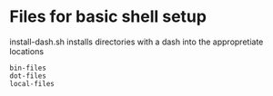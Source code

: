 # Files for basic shell setup

install-dash.sh installs directories with a dash into 
the appropretiate locations

    bin-files
    dot-files
    local-files
